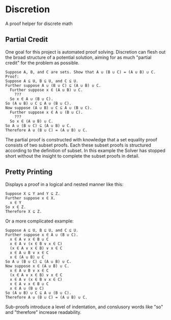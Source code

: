 Discretion
==========

A proof helper for discrete math

## Partial Credit
One goal for this project is automated proof solving. Discretion can flesh out the broad structure of a potential solution, aiming for as much "partial credit" for the problem as possible.

```
Suppose A, B, and C are sets. Show that A ∪ (B ∪ C) = (A ∪ B) ∪ C.
Proof:
Suppose A ⊆ U, B ⊆ U, and C ⊆ U.
Further suppose A ∪ (B ∪ C) ⊆ (A ∪ B) ∪ C.
  Further suppose x ∈ (A ∪ B) ∪ C.
    ???
  So x ∈ A ∪ (B ∪ C).
So (A ∪ B) ∪ C ⊆ A ∪ (B ∪ C).
Now suppose (A ∪ B) ∪ C ⊆ A ∪ (B ∪ C).
  Further suppose x ∈ A ∪ (B ∪ C).
    ???
  So x ∈ (A ∪ B) ∪ C.
So A ∪ (B ∪ C) ⊆ (A ∪ B) ∪ C.
Therefore A ∪ (B ∪ C) = (A ∪ B) ∪ C.
```
The partial proof is constructed with knowledge that a set equality proof consists of two subset proofs. Each these subset proofs is structured according to the definition of subset. In this example the Solver has stopped short without the insight to complete the subset proofs in detail.

## Pretty Printing
Displays a proof in a logical and nested manner like this:

```
Suppose X ⊆ Y and Y ⊆ Z.
Further suppose x ∈ X.
  x ∈ Y
So x ∈ Z.
Therefore X ⊆ Z.
```
Or a more complicated example:
```
Suppose A ⊆ U, B ⊆ U, and C ⊆ U.
Further suppose x ∈ A ∪ (B ∪ C).
  x ∈ A ∨ x ∈ B ∪ C
  x ∈ A ∨ (x ∈ B ∨ x ∈ C)
  (x ∈ A ∨ x ∈ B) ∨ x ∈ C
  x ∈ A ∪ B ∨ x ∈ C
  x ∈ (A ∪ B) ∪ C
So A ∪ (B ∪ C) ⊆ (A ∪ B) ∪ C.
Now suppose x ∈ (A ∪ B) ∪ C.
  x ∈ A ∪ B ∨ x ∈ C
  (x ∈ A ∨ x ∈ B) ∨ x ∈ C
  x ∈ A ∨ (x ∈ B ∨ x ∈ C)
  x ∈ A ∨ x ∈ B ∪ C
  x ∈ A ∪ (B ∪ C)
So (A ∪ B) ∪ C ⊆ A ∪ (B ∪ C).
Therefore A ∪ (B ∪ C) = (A ∪ B) ∪ C.
```

Sub-proofs introduce a level of indentation, and conslusory words like "so" and "therefore" increase readability.
